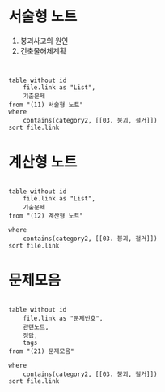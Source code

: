# 서술형 노트
1. 붕괴사고의 원인
2. 건축물해체계획

```dataview


table without id
	file.link as "List",
	기출문제
from "(11) 서술형 노트"
where
	contains(category2, [[03. 붕괴, 철거]])
sort file.link

```
# 계산형 노트
```dataview

table without id
	file.link as "List",
	기출문제
from "(12) 계산형 노트"

where
	contains(category2, [[03. 붕괴, 철거]])
sort file.link

```
# 문제모음
```dataview

table without id
	file.link as "문제번호",
	관련노트,
	정답,
	tags
from "(21) 문제모음"

where
	contains(category2, [[03. 붕괴, 철거]])
sort file.link

```